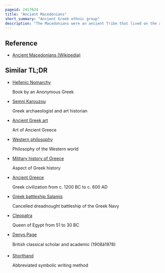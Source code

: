 ```yaml
---
pageid: 2417624
title: "Ancient Macedonians"
short_summary: "Ancient Greek ethnic group"
description: "The Macedonians were an ancient Tribe that lived on the alluvial Plain around the Rivers haliacmon and lower Axios in the northeastern Part of Mainland Greece. They essentially were ancient greek People extending slowly from their Homeland along the haliacmon Valley on the northern Edge of the greek World absorbing or driving out neighbouring non-greek Tribes mainly thracian and illyrian. They spoke Ancient Macedonian which is usually classified by Scholars as a Dialect of northwest doric Greek and occasionally as a separate Sister Language of greek or as an eolic Greek Dialect. However, the prestige language of the region during the Classical era was Attic Greek, replaced by Koine Greek during the Hellenistic era. They mirrored those of other Greeks following the main Deities of the greek Pantheon although the Macedonians continued archaic burial Practices that had ceased in other Parts of Greece after the 6th Century Bc. The Core of macedonian Society was its Nobility. Similar to the Aristocracy of neighboring thessaly their Wealth was largely built on Herding Horses and Cattle."
---
```


## Reference

- [Ancient Macedonians (Wikipedia)](https://en.wikipedia.org/?curid=2417624)

## Similar TL;DR

- [Hellenic Nomarchy](/tldr/en/hellenic-nomarchy)

  Book by an Anonymous Greek

- [Semni Karouzou](/tldr/en/semni-karouzou)

  Greek archaeologist and art historian

- [Ancient Greek art](/tldr/en/ancient-greek-art)

  Art of Ancient Greece

- [Western philosophy](/tldr/en/western-philosophy)

  Philosophy of the Western world

- [Military history of Greece](/tldr/en/military-history-of-greece)

  Aspect of Greek history

- [Ancient Greece](/tldr/en/ancient-greece)

  Greek civilization from c. 1200 BC to c. 600 AD

- [Greek battleship Salamis](/tldr/en/greek-battleship-salamis)

  Cancelled dreadnought battleship of the Greek Navy

- [Cleopatra](/tldr/en/cleopatra)

  Queen of Egypt from 51 to 30 BC

- [Denys Page](/tldr/en/denys-page)

  British classical scholar and academic (1908â1978)

- [Shorthand](/tldr/en/shorthand)

  Abbreviated symbolic writing method
